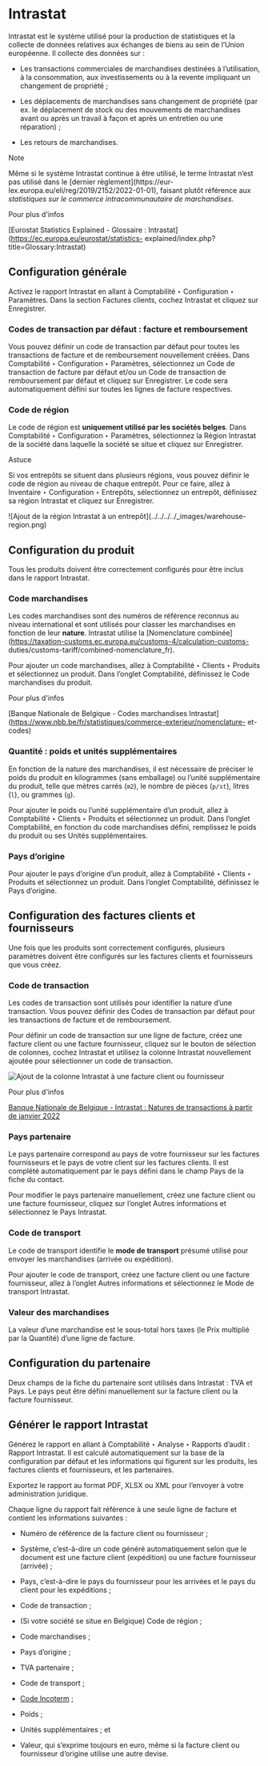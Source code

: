 # Intrastat

Intrastat est le système utilisé pour la production de statistiques et la
collecte de données relatives aux échanges de biens au sein de l’Union
européenne. Il collecte des données sur :

  * Les transactions commerciales de marchandises destinées à l’utilisation, à la consommation, aux investissements ou à la revente impliquant un changement de propriété ;

  * Les déplacements de marchandises sans changement de propriété (par ex. le déplacement de stock ou des mouvements de marchandises avant ou après un travail à façon et après un entretien ou une réparation) ;

  * Les retours de marchandises.

Note

Même si le système Intrastat continue à être utilisé, le terme Intrastat n’est
pas utilisé dans le [dernier règlement](https://eur-
lex.europa.eu/eli/reg/2019/2152/2022-01-01), faisant plutôt référence aux
_statistiques sur le commerce intracommunautaire de marchandises_.

Pour plus d'infos

[Eurostat Statistics Explained - Glossaire :
Intrastat](https://ec.europa.eu/eurostat/statistics-
explained/index.php?title=Glossary:Intrastat)

## Configuration générale

Activez le rapport Intrastat en allant à Comptabilité ‣ Configuration ‣
Paramètres. Dans la section Factures clients, cochez Intrastat et cliquez sur
Enregistrer.

### Codes de transaction par défaut : facture et remboursement

Vous pouvez définir un code de transaction par défaut pour toutes les
transactions de facture et de remboursement nouvellement créées. Dans
Comptabilité ‣ Configuration ‣ Paramètres, sélectionnez un Code de transaction
de facture par défaut et/ou un Code de transaction de remboursement par défaut
et cliquez sur Enregistrer. Le code sera automatiquement défini sur toutes les
lignes de facture respectives.

### Code de région

Le code de région est **uniquement utilisé par les sociétés belges**. Dans
Comptabilité ‣ Configuration ‣ Paramètres, sélectionnez la Région Intrastat de
la société dans laquelle la société se situe et cliquez sur Enregistrer.

Astuce

Si vos entrepôts se situent dans plusieurs régions, vous pouvez définir le
code de région au niveau de chaque entrepôt. Pour ce faire, allez à Inventaire
‣ Configuration ‣ Entrepôts, sélectionnez un entrepôt, définissez sa région
Intrastat et cliquez sur Enregistrer.

![Ajout de la région Intrastat à un entrepôt](../../../../_images/warehouse-
region.png)

## Configuration du produit

Tous les produits doivent être correctement configurés pour être inclus dans
le rapport Intrastat.

### Code marchandises

Les codes marchandises sont des numéros de référence reconnus au niveau
international et sont utilisés pour classer les marchandises en fonction de
leur **nature**. Intrastat utilise la [Nomenclature
combinée](https://taxation-customs.ec.europa.eu/customs-4/calculation-customs-
duties/customs-tariff/combined-nomenclature_fr).

Pour ajouter un code marchandises, allez à Comptabilité ‣ Clients ‣ Produits
et sélectionnez un produit. Dans l’onglet Comptabilité, définissez le Code
marchandises du produit.

Pour plus d'infos

[Banque Nationale de Belgique - Codes marchandises
Intrastat](https://www.nbb.be/fr/statistiques/commerce-exterieur/nomenclature-
et-codes)

### Quantité : poids et unités supplémentaires

En fonction de la nature des marchandises, il est nécessaire de préciser le
poids du produit en kilogrammes (sans emballage) ou l’unité supplémentaire du
produit, telle que mètres carrés (`m2`), le nombre de pièces (`p/st`), litres
(`l`), ou grammes (`g`).

Pour ajouter le poids ou l’unité supplémentaire d’un produit, allez à
Comptabilité ‣ Clients ‣ Produits et sélectionnez un produit. Dans l’onglet
Comptabilité, en fonction du code marchandises défini, remplissez le poids du
produit ou ses Unités supplémentaires.

### Pays d’origine

Pour ajouter le pays d’origine d’un produit, allez à Comptabilité ‣ Clients ‣
Produits et sélectionnez un produit. Dans l’onglet Comptabilité, définissez le
Pays d’origine.

## Configuration des factures clients et fournisseurs

Une fois que les produits sont correctement configurés, plusieurs paramètres
doivent être configurés sur les factures clients et fournisseurs que vous
créez.

### Code de transaction

Les codes de transaction sont utilisés pour identifier la nature d’une
transaction. Vous pouvez définir des Codes de transaction par défaut pour les
transactions de facture et de remboursement.

Pour définir un code de transaction sur une ligne de facture, créez une
facture client ou une facture fournisseur, cliquez sur le bouton de sélection
de colonnes, cochez Intrastat et utilisez la colonne Intrastat nouvellement
ajoutée pour sélectionner un code de transaction.

![Ajout de la colonne Intrastat à une facture client ou
fournisseur](../../../../_images/intrastat-column.png)

Pour plus d'infos

[Banque Nationale de Belgique - Intrastat : Natures de transactions à partir
de janvier
2022](https://www.nbb.be/doc/dd/onegate/data/new_natures_of_transaction_2022_fr.pdf)

### Pays partenaire

Le pays partenaire correspond au pays de votre fournisseur sur les factures
fournisseurs et le pays de votre client sur les factures clients. Il est
complété automatiquement par le pays défini dans le champ Pays de la fiche du
contact.

Pour modifier le pays partenaire manuellement, créez une facture client ou une
facture fournisseur, cliquez sur l’onglet Autres informations et sélectionnez
le Pays Intrastat.

### Code de transport

Le code de transport identifie le **mode de transport** présumé utilisé pour
envoyer les marchandises (arrivée ou expédition).

Pour ajouter le code de transport, créez une facture client ou une facture
fournisseur, allez à l’onglet Autres informations et sélectionnez le Mode de
transport Intrastat.

### Valeur des marchandises

La valeur d’une marchandise est le sous-total hors taxes (le Prix multiplié
par la Quantité) d’une ligne de facture.

## Configuration du partenaire

Deux champs de la fiche du partenaire sont utilisés dans Intrastat : TVA et
Pays. Le pays peut être défini manuellement sur la facture client ou la
facture fournisseur.

## Générer le rapport Intrastat

Générez le rapport en allant à Comptabilité ‣ Analyse ‣ Rapports d’audit :
Rapport Intrastat. Il est calculé automatiquement sur la base de la
configuration par défaut et les informations qui figurent sur les produits,
les factures clients et fournisseurs, et les partenaires.

Exportez le rapport au format PDF, XLSX ou XML pour l’envoyer à votre
administration juridique.

Chaque ligne du rapport fait référence à une seule ligne de facture et
contient les informations suivantes :

  * Numéro de référence de la facture client ou fournisseur ;

  * Système, c’est-à-dire un code généré automatiquement selon que le document est une facture client (expédition) ou une facture fournisseur (arrivée) ;

  * Pays, c’est-à-dire le pays du fournisseur pour les arrivées et le pays du client pour les expéditions ;

  * Code de transaction ;

  * (Si votre société se situe en Belgique) Code de région ;

  * Code marchandises ;

  * Pays d’origine ;

  * TVA partenaire ;

  * Code de transport ;

  * [Code Incoterm](../customer_invoices/incoterms.html) ;

  * Poids ;

  * Unités supplémentaires ; et

  * Valeur, qui s’exprime toujours en euro, même si la facture client ou fournisseur d’origine utilise une autre devise.

